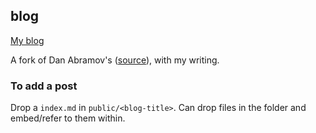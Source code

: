 ## blog

[My blog](https://blog.darnell.io/)

A fork of Dan Abramov's ([source](https://overreacted.io)), with my writing.

### To add a post

Drop a `index.md` in `public/<blog-title>`. Can drop files in the folder and embed/refer to them within.
